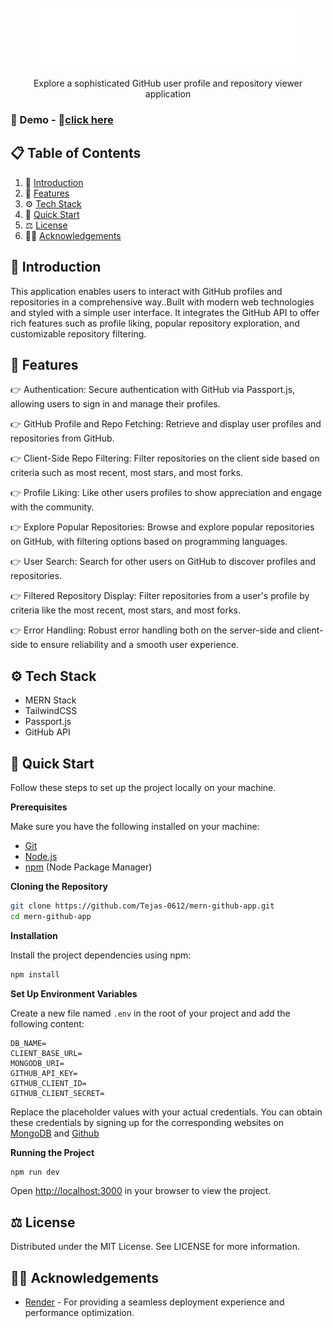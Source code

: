 <div align="center">
  <br />
   <a href="https://mern-github-app-33t2.onrender.com" target="_blank">
      <img src="Frontend/public/RepoHub_logo.png" alt="Project Banner">
    </a>
  <br />

  <p>Explore a sophisticated GitHub user profile and repository viewer application </p>

</div>

### <span name="demo">🚀 Demo</span> - 🔗<a href="https://mern-github-app-33t2.onrender.com" target="\_blank">click here</a>

## 📋 <a name="table">Table of Contents</a>

1. 🤖 [Introduction](#introduction)
2. 🔋 [Features](#features)
3. ⚙️ [Tech Stack](#tech-stack)
4. 🤸 [Quick Start](#quick-start)
5. ⚖️ [License](#license)
6. 🙏🏻 [Acknowledgements](#acknowledgements)

## <a name="introduction">🤖 Introduction</a>

This application enables users to interact with GitHub profiles and repositories in a comprehensive way..Built with modern web technologies and styled with a simple user interface. It integrates the GitHub API to offer rich features such as profile liking, popular repository exploration, and customizable repository filtering.

## <a name="features">🔋 Features</a>

👉 Authentication: Secure authentication with GitHub via Passport.js, allowing users to sign in and manage their profiles.

👉 GitHub Profile and Repo Fetching: Retrieve and display user profiles and repositories from GitHub.

👉 Client-Side Repo Filtering: Filter repositories on the client side based on criteria such as most recent, most stars, and most forks.

👉 Profile Liking: Like other users profiles to show appreciation and engage with the community.

👉 Explore Popular Repositories: Browse and explore popular repositories on GitHub, with filtering options based on programming languages.

👉 User Search: Search for other users on GitHub to discover profiles and repositories.

👉 Filtered Repository Display: Filter repositories from a user's profile by criteria like the most recent, most stars, and most forks.

👉 Error Handling: Robust error handling both on the server-side and client-side to ensure reliability and a smooth user experience.

## <a name="tech-stack">⚙️ Tech Stack</a>

- MERN Stack
- TailwindCSS
- Passport.js
- GitHub API

## <a name="quick-start">🤸 Quick Start</a>

Follow these steps to set up the project locally on your machine.

**Prerequisites**

Make sure you have the following installed on your machine:

- [Git](https://git-scm.com/)
- [Node.js](https://nodejs.org/en)
- [npm](https://www.npmjs.com/) (Node Package Manager)

**Cloning the Repository**

```bash
git clone https://github.com/Tejas-0612/mern-github-app.git
cd mern-github-app
```

**Installation**

Install the project dependencies using npm:

```bash
npm install
```

**Set Up Environment Variables**

Create a new file named `.env` in the root of your project and add the following content:

```env
DB_NAME=
CLIENT_BASE_URL=
MONGODB_URI=
GITHUB_API_KEY=
GITHUB_CLIENT_ID=
GITHUB_CLIENT_SECRET=
```

Replace the placeholder values with your actual credentials. You can obtain these credentials by signing up for the corresponding websites on [MongoDB](https://www.mongodb.com/) and [Github](https://github.com/)

**Running the Project**

```bash
npm run dev
```

Open [http://localhost:3000](http://localhost:3000) in your browser to view the project.

## <a name="license">⚖️ License</a>

Distributed under the MIT License. See LICENSE for more information.

## <a name="acknowledgements">🙏🏻 Acknowledgements</a>

- <a href="https://render.com/" target="_blank"> Render</a> - For providing a seamless deployment experience and performance optimization.

<br />

#
